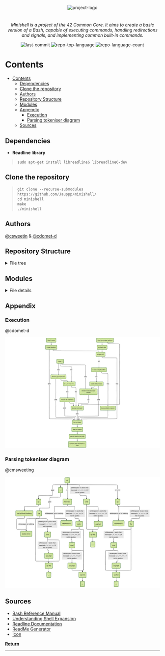 <p align="center">
  <img src="https://raw.githubusercontent.com/ayogun/42-project-badges/refs/heads/main/badges/minishelle.png" width="100" alt="project-logo">
</p>
<p align="center">
<h1 align="center"></h1>
</p>
<p align="center">
<em>Minishell is a project of the 42 Common Core. It aims to create a basic version of a Bash, capable of executing commands, handling redirections and signals, and implementing common built-in commands.</em>
</p>
<p align="center">
 <img src="https://img.shields.io/github/last-commit/Jauppp/minishell?style=default&logo=git&logoColor=white&color=0080ff" alt="last-commit">
 <img src="https://img.shields.io/github/languages/top/Jauppp/minishell?style=default&color=0080ff" alt="repo-top-language">
 <img src="https://img.shields.io/github/languages/count/Jauppp/minishell?style=default&color=0080ff" alt="repo-language-count">
<p>
<p align="center">
 <!-- default option, no dependency badges. -->
</p>

# Contents

- [Contents](#contents)
	- [Dependencies](#dependencies)
	- [Clone the repository](#clone-the-repository)
	- [Authors](#authors)
	- [Repository Structure](#repository-structure)
	- [Modules](#modules)
	- [Appendix](#appendix)
		- [Execution](#execution)
		- [Parsing tokeniser diagram](#parsing-tokeniser-diagram)
	- [Sources](#sources)

## Dependencies

- **Readline library**

> ```console
> sudo apt-get install libreadline6 libreadline6-dev
> ```

## Clone the repository

> ```console
> git clone --recurse-submodules https://github.com/Jauppp/minishell/
> cd minishell
> make
> ./minishell
> ```

## Authors

[@csweetin](https://github.com/cha202) & [@cdomet-d](https://github.com/cdomet-d)
  
## Repository Structure

<details closed><summary> File tree </summary>

```sh
Makefile
README.md
includes/
├── exec.h
├── libft
├── minishell.h
└── parsing.h
utils/
├── exec.md
└── supp.supp
scripts /
├── exf
├── extract_funct
├── prep
└── push 
src/
├── main.c
├── builtins/
│   ├── bt_functs/
│   │   ├── builtin_utils.c 
│   │   ├── echo.c
│   │   ├── cd.c 
│   │   ├── cd_canon_form.c 
│   │   ├── cd_utils.c
│   │   ├── env.c 
│   │   ├── exit.c
│   │   ├── export.c 
│   │   ├── export_utils.c
│   │   ├── pwd.c 
│   │   └── unset.c
│   ├── exec_builtins.c
│   └── exec_builtins_utils.c
├── exec/
│   ├── utils/
│   │   ├── arenvlst.c 
│   │   ├── fd_handling.c 
│   │   ├── exec_utils.c 
│   │   ├── operators_utils.c
│   │   └── redirection_utils.c
│   ├── exec.c 
│   ├── exec_errors.c 
│   └── redirections.c
├── heredoc/
│   ├── heredoc.c 
│   ├── heredoc_errors.c
│   ├── heredoc_expand.c 
│   └── heredoc_utils.c
├── lst_utils/
│   ├── env_lst_utils.c
│   └── input_lst_utils.c
├── parsing/
│   ├── expansion/
│   │   ├── expand.c 
│   │   ├── expand_split.c
│   │   ├── expand_split_utils.c 
│   │   └── expand_utils.c
│   ├── tokenization/
│   │   ├── cmd_opt.c 
│   │   ├── create_data.c
│   │   ├── tokenization.c 
│   │   ├── tokenization_utils.c 
│   │   └── toke_type.c
│   ├── cmd_path.c 
│   ├── cmd_path_utils.c
│   ├── create_lst.c 
│   ├── parsing.c
│   ├── rm_quotes.c 
│   └── toke_builtin.c
├── signals/
│   ├── sighandler.c
│   └── sig_set_stat.c
└── utils/
    └── error_handling.c
```

</details>

## Modules

<details closed><summary> File details </summary>

<details closed><summary> root </summary>

| File                                                                 | Summary                                                                                                                                                                                                                |
|----------------------------------------------------------------------|------------------------------------------------------------------------------------------------------------------------------------------------------------------------------------------------------------------------|
| [Makefile](https://github.com/Jauppp/minishell/blob/master/Makefile) | This makefile includes rules for creating, cleaning, and recompiling the main executable and the bonus file. It uses ANSI escape codes to colorize and format its output, providing better readability and aesthetics. |

</details>

<details closed><summary> utils </summary>

| File                                                                         | Summary                                                                                                                                                                                     |
|------------------------------------------------------------------------------|---------------------------------------------------------------------------------------------------------------------------------------------------------------------------------------------|
| [supp.supp](https://github.com/Jauppp/minishell/blob/master/utils/supp.supp) | Optimizes memory usage by ignoring libreadline leaks and bash script leaks from various usr/bin objects, ensuring efficient resource management within the minishell projects architecture. |

</details>

<details closed><summary> src </summary>

| File                                                                 | Summary                                                                                                                                                                                                                                                                                                                                                         |
|----------------------------------------------------------------------|-----------------------------------------------------------------------------------------------------------------------------------------------------------------------------------------------------------------------------------------------------------------------------------------------------------------------------------------------------------------|
| [main.c](https://github.com/Jauppp/minishell/blob/master/src/main.c) | Launches a custom Minishell environment. Initializes environment variables and signal listeners. Reads input commands line-by-line and executes them as builtins or external commands via execve(). Handles history and error management, ensuring a smooth interactive shell experience. Key functions include parsing, history management, and exit handling. |

</details>

<details closed><summary>src/heredoc</summary>

| File                                                                                             | Summary                                                                                                                                                                                                                                                                                                                                                                                           |
|--------------------------------------------------------------------------------------------------|---------------------------------------------------------------------------------------------------------------------------------------------------------------------------------------------------------------------------------------------------------------------------------------------------------------------------------------------------------------------------------------------------|
| [heredoc_utils.c](https://github.com/Jauppp/minishell/blob/master/src/heredoc/heredoc_utils.c)   | This code module within the MiniShell repository handles the functionality of heredoc (delimited text). It handles the detection and traversal of heredoc instances, extracting delimiters, and monitoring line input against those delimiters for proper handling. These functionalities enable seamless execution of user-defined commands within heredoc syntax.                               |
| [heredoc.c](https://github.com/Jauppp/minishell/blob/master/src/heredoc/heredoc.c)               | Implemented heredoc functionality within Minishell. This C file facilitates handling user input during heredoc commands. When prompted with MiniHere$, the script reads and executes lines until an exit command or EOF is encountered. It writes these lines to a temporary file in /tmp directory. Once done, the script closes the file and continues executing subsequent shell instructions. |
| [heredoc_expand.c](https://github.com/Jauppp/minishell/blob/master/src/heredoc/heredoc_expand.c) | Expands heredoc inputs based on environment variables. The file `heredoc_expand.c` in the `src/heredoc` directory performs replacement of $ symbols with corresponding environment variable values for heredoc input processing, ensuring correct evaluation and interpretation in the Minishell architecture.                                                                                    |
| [heredoc_errors.c](https://github.com/Jauppp/minishell/blob/master/src/heredoc/heredoc_errors.c) | This file handles errors encountered during a heredoc tmp file creation, exiting cleanly.                                                                                                                                                                                                                                                                                                         |

</details>

<details closed><summary>src/builtins</summary>

| File                                                                                                        | Summary                                                                                                                                                                |
|-------------------------------------------------------------------------------------------------------------|------------------------------------------------------------------------------------------------------------------------------------------------------------------------|
| [exec_builtins_utils.c](https://github.com/Jauppp/minishell/blob/master/src/builtins/exec_builtins_utils.c) | This file countains the function allowing to check whether current pipeline countains a built-in function, as its execution is different from a regular command.       |
| [exec_builtins.c](https://github.com/Jauppp/minishell/blob/master/src/builtins/exec_builtins.c)             | Handles single builtin executions, ie. execution of a built-in outside a pipeline ; it operates redirections if need be and executes the built-in in the main process. |

</details>

<details closed> <summary>src/builtins/bt_functs</summary>

| File  | Summary  |
| ---   | ---  |
| [export.c](https://github.com/Jauppp/minishell/blob/master/src/builtins/bt_functs/export.c)   | Export.c`, a module within the Minishell builtin functions. Main Purpose: parses the input and export the new variables in Minishell's environment. |
| [export_utils.c](https://github.com/Jauppp/minishell/blob/master/src/builtins/bt_functs/export_utils.c)   | The `export_utils.c` file focuses on managing the shells environment variables. This includes sorting and displaying them in an organized fashion when invoked by the `export` built-in command. Specifically, the functions here ensure that exported variables appear in a sorted and easily readable manner for the user, enhancing overall usability of the Minishell. |
| [pwd.c](https://github.com/Jauppp/minishell/blob/master/src/builtins/bt_functs/pwd.c)  | Function within Minishells builtins, providing the user with their current working directory. The pwd()' function checks if the variable PWD is defined within the environment. If not, it retrieves and outputs the current working directory using getcwd(). Error handling is included to address issues such as SIGPIPE signals or file system errors during execution.  |
| [unset.c](https://github.com/Jauppp/minishell/blob/master/src/builtins/bt_functs/unset.c) | This `src/builtins/bt_functs/unset.c` file provides functionality for removing variables from the Minishell environment. It uses comparison and linked-list manipulation to locate specific environment keys, which are then removed and reconnected in the list. The `unset()` function takes a linked-list structure containing the current shells environment, processes user input, and removes any specified key-value pairs accordingly, effectively updating the shells internal variables.   |
| [cd_utils.c](https://github.com/Jauppp/minishell/blob/master/src/builtins/bt_functs/cd_utils.c)   | This `src/builtins/bt_functs/cd_utils.c` file controls the handling and updating of the current working and old directories (`PWD` and `OLDPWD`) for Minishell. It ensures valid directories are used, prevents name too long errors, and manages the environment variables accordingly when directory changes occur.  |
| [cd.c](https://github.com/Jauppp/minishell/blob/master/src/builtins/bt_functs/cd.c)| Implemented in src/builtins/bt_functs/cd.c. This C code function updates the working directory of the minishell, enabling users to switch between directories and access files within the file system using intuitive commands such as cd /path or cd-for moving back and forth between visited directories. The implementation covers special cases like switching to home directory or the last-visited one with a single character dash-.   |
| [cd_canon_form.c](https://github.com/Jauppp/minishell/blob/master/src/builtins/bt_functs/cd_canon_form.c) | The function `prep_path()` in the `src/builtins/bt_functs/cd_canon_form.c` file adjusts a given directory path, converting it into its canonical form (absolute and without dots). It helps in maintaining the consistency and functionality of the cd builtin command within the Minishell environment by handling scenarios such as moving to parent directories (..).|
| [env.c](https://github.com/Jauppp/minishell/blob/master/src/builtins/bt_functs/env.c)  | The src/builtins/bt_functs/env.c file is a utility within the MiniShell project that lists all defined environment variables. It gracefully handles cases where the list exceeds a certain limit and ensures each variable is printed on stdout, providing developers with quick access to essential configuration settings."  |
| [echo.c](https://github.com/Jauppp/minishell/blob/master/src/builtins/bt_functs/echo.c)| The `echo.c` file within the Minishell repository is responsible for implementing the built-in echo command. This function accepts an array of strings and prints them to the standard output stream. It supports handling options such as-n which prevents the addition of a trailing newline character at the end.|
| [builtin_utils.c](https://github.com/Jauppp/minishell/blob/master/src/builtins/bt_functs/builtin_utils.c) | The `src/builtins/bt_functs/builtin_utils.c` file houses key functions for manipulating environment variables within the Minishell environment. It includes a function to split a string using a delimiter, find an existing variable within the list of environment variables, and dynamically add new ones. |
| [exit.c](https://github.com/Jauppp/minishell/blob/master/src/builtins/bt_functs/exit.c)| This `exit.c` file within the `src/builtins/bt_functs` folder modifies the current process status when a user-specified integer value is provided as an argument to the exit builtin command, allowing a controlled termination of the Minishell execution with custom return statuses. |

</details>

<details closed><summary>src/utils</summary>

| File                                                                                           | Summary                                                                                                                                                                                                                                                                                                                                                                                                                                                                                                     |
|------------------------------------------------------------------------------------------------|-------------------------------------------------------------------------------------------------------------------------------------------------------------------------------------------------------------------------------------------------------------------------------------------------------------------------------------------------------------------------------------------------------------------------------------------------------------------------------------------------------------|
| [error_handling.c](https://github.com/Jauppp/minishell/blob/master/src/utils/error_handling.c) | This code file in the `src/utils/error_handling.c` within the Minishell project handles various error scenarios in the shell. Functions such as `exit_no_input()`, `fatal_exit()`, and custom error-reporting functions like `errjoin()`, `print_error()`, and `verror()` ensure graceful handling of user input errors, readline errors, or unexpected issues within the system calls. This facilitates a more stable and resilient shell experience for users by providing clear, concise error messages. |

</details>

<details closed><summary>src/lst_utils</summary>

| File                                                                                                 | Summary                                                                                                                                                                                                                                                                                                                                       |
|------------------------------------------------------------------------------------------------------|-----------------------------------------------------------------------------------------------------------------------------------------------------------------------------------------------------------------------------------------------------------------------------------------------------------------------------------------------|
| [input_lst_utils.c](https://github.com/Jauppp/minishell/blob/master/src/lst_utils/input_lst_utils.c) | Manages dynamic memory for a linked list of input data structures within the MiniShell project, facilitating efficient management of user-entered commands and associated environment variables. This includes adding new nodes, freeing existing ones when  no longer needed, and maintaining their order through proper linkage mechanisms. |
| [env_lst_utils.c](https://github.com/Jauppp/minishell/blob/master/src/lst_utils/env_lst_utils.c)     | This file within the contains essential functions to manipulate the data structure that holds the Minishells environment variables dynamically. The primary operations are adding, removing, and freeing nodes from this list, ensuring smooth handling of the environment for effective shell operation.                                     |

</details>

<details closed><summary>src/exec</summary>

| File                                                                                      | Summary                                                                                                                                                                                                                                                                                                                                   |
|-------------------------------------------------------------------------------------------|-------------------------------------------------------------------------------------------------------------------------------------------------------------------------------------------------------------------------------------------------------------------------------------------------------------------------------------------|
| [redirections.c](https://github.com/Jauppp/minishell/blob/master/src/exec/redirections.c) | Redirects input, output, append, and heredoc functionality to appropriate fds. Manages redirection conflicts in pipelines and ensures proper redirection execution for each process in a pipeline. Streamlines command execution with integrated handling of different types of redirections within the Minishell architecture.           |
| [exec_errors.c](https://github.com/Jauppp/minishell/blob/master/src/exec/exec_errors.c)   | This code module addresses error handling during execution. It is used to determined why a command failed to execute and display the correct error message.                                                                                                                                                                               |
| [exec.c](https://github.com/Jauppp/minishell/blob/master/src/exec/exec.c)                 | This `exec.c` file executes user inputs within the context of the minishell, employing built-ins when applicable and handling redirection and pipelines efficiently. The code initializes child processes, manages redirections, creates pipes, and oversees error reporting during execution. See also - [Execution diagram](#execution) |

</details>

<details closed><summary>src/exec/utils</summary>

| File                                                                                                      | Summary                                                                                                                                                                                                                                                                                                                                                                                     |
|-----------------------------------------------------------------------------------------------------------|---------------------------------------------------------------------------------------------------------------------------------------------------------------------------------------------------------------------------------------------------------------------------------------------------------------------------------------------------------------------------------------------|
| [exec_utils.c](https://github.com/Jauppp/minishell/blob/master/src/exec/utils/exec_utils.c)               | Initializes child input data structures (`init_rv`, `init_exec`). Orchestrates termination of failed children and collecting their exit status (`close_and_wait`). Allows forking, error handling, and signal adjustments for child processes (`create_child`, custom signals)-Manages temporary input descriptors for pipelines (`save_pipin`) and pipe handling (pipe creation & close.   |
| [redirection_utils.c](https://github.com/Jauppp/minishell/blob/master/src/exec/utils/redirection_utils.c) | This file (`redirection_utils.c`) handles redirecting standard I/O (Input/Output) for the given inputs. The primary role is to open input and output files based on provided data and redirection tokens (like `<`, `>`, `>>` and heredoc). The functions also ensure error handling for invalid paths or permission issues, making the MiniShell more robust when dealing with user input. |
| [fd_handling.c](https://github.com/Jauppp/minishell/blob/master/src/exec/utils/fd_handling.c)             | Manages file descriptors for shell executions within the minishell. The provided source code handles various functionalities like initializing, closing pipes, resetting standards (input and output), and maintaining temporary file descriptor storage.                                                                                                                                   |
| [operators_utils.c](https://github.com/Jauppp/minishell/blob/master/src/exec/utils/operators_utils.c)     | Pipe management within the customizable Minishell project. Counts the number of pipes in an input list, searches for specific operators like pipe' or user-defined operators, and navigates between input tokens (e.g., finding the next token after a pipe). This contributes to proper parsing and execution of pipeline commands in the shell.                                           |
| [arenvlst.c](https://github.com/Jauppp/minishell/blob/master/src/exec/utils/arenvlst.c)                   | Functionalizes the arenvlst.c module within the minishell repository. This utility dynamically allocates an environment variable (ARENV) array from the given ENV list, accounting for each node, duplicating each string, and managing memory allocation for potential errors.                                                                                                             |

</details>

<details closed><summary>src/parsing/tokenization</summary>

| File                                                                                                                  | Summary                                                                                                                                                                                                                                                                                                                                                                                |
|-----------------------------------------------------------------------------------------------------------------------|----------------------------------------------------------------------------------------------------------------------------------------------------------------------------------------------------------------------------------------------------------------------------------------------------------------------------------------------------------------------------------------|
| [tokenization.c](https://github.com/Jauppp/minishell/blob/master/src/parsing/tokenization/tokenization.c)             | Tokenizes user input in the Minishell project. This file (`tokenization.c`) breaks down user commands, redirects, pipes, and special characters for parsing and interpretation within the minishell environment. By implementing this function, it ensures that the shell interprets each command correctly, enabling seamless interaction between user and system.                    |
| [cmd_opt.c](https://github.com/Jauppp/minishell/blob/master/src/parsing/tokenization/cmd_opt.c)                       | In this file, the author defines functions that tokenize commands with options. `cmd_opt.c` focuses on processing and handling command options in a given input line to construct a correct command structure. This streamlines how the shell interprets complex commands involving multiple options.                                                                                  |
| [create_data.c](https://github.com/Jauppp/minishell/blob/master/src/parsing/tokenization/create_data.c)               | The file `create_data.c` initiates data preparation for the parsing process by counting words and building an array of strings (tokenized input).                                                                                                                                                                                                                                      |
| [toke_type.c](https://github.com/Jauppp/minishell/blob/master/src/parsing/tokenization/toke_type.c)                   | Each function identifies different command types, such as redirections, pipeline separators, or regular commands. The parsed tokens are used to create a structured input list for command execution in the Minishell environment.                                                                                                                                                     |
| [tokenization_utils.c](https://github.com/Jauppp/minishell/blob/master/src/parsing/tokenization/tokenization_utils.c) | Serves to validate and manage tokenized data in the input lines. It checks for proper quotation usage, handling cases of single or double quotes, ensuring correct pairing and validating the number of opening/closing quotes in a line. Additionally, it constructs an array of tokens from the input line, preparing data for further processing in MiniShells execution mechanism. |

</details>
<details closed><summary>src/parsing</summary>

| File                                                                                             | Summary                                                                                                                                                                                                                                                                                                                                                                                                                                              |
|--------------------------------------------------------------------------------------------------|------------------------------------------------------------------------------------------------------------------------------------------------------------------------------------------------------------------------------------------------------------------------------------------------------------------------------------------------------------------------------------------------------------------------------------------------------|
| [rm_quotes.c](https://github.com/Jauppp/minishell/blob/master/src/parsing/rm_quotes.c)           | This file, `rm_quotes.c`, is instrumental within the parsing segment (`parsing/`) of this Minishell project, removing quotation marks from commands it encounters during its processing phase. The function `rm_quotes()`, implemented in the code, replaces enclosed double or single quotes in a given command with empty strings, effectively sanitizing input and preparing it for further execution in the Minishell environment.               |
| [toke_builtin.c](https://github.com/Jauppp/minishell/blob/master/src/parsing/toke_builtin.c)     | In this file, built-in commands like `echo`, `cd`, `pwd`, `export`, `unset`, `env`, and `exit` are recognized during parsing within the MiniShell application. By matching input keywords against predefined strings.                                                                                                                                                                                                                                |
| [parsing.c](https://github.com/Jauppp/minishell/blob/master/src/parsing/parsing.c)               | An essential component responsible for parsing commands and expanding environment variables. It also manages special cases like heredoc and built-ins. Key features include command handling, expansion, and tokenization within the broader context of Minishell execution.                                                                                                                                                                         |
| [create_lst.c](https://github.com/Jauppp/minishell/blob/master/src/parsing/create_lst.c)         | This Minishell parser code file (`src/parsing/create_lst.c`) creates input and environment data structures for the MiniShell. The `create_input` function constructs nodes with tokens, and adds them to an input linked list. Meanwhile, `create_env` initializes the environment variable linked list based on system arguments. These parsed inputs enable the functioning of the Minishell.                                                      |
| [cmd_path.c](https://github.com/Jauppp/minishell/blob/master/src/parsing/cmd_path.c)             | The function `cmd_path.c` extends the Minishell functionality by searching for executable commands in the PATH environment variable. By iterating through the PATH and checking if the command exists within each path, it offers the user the flexibility to execute commands that are not currently located in the current directory. This approach fosters a more versatile and efficient Minishell usage experience, promoting user convenience. |
| [cmd_path_utils.c](https://github.com/Jauppp/minishell/blob/master/src/parsing/cmd_path_utils.c) | Serves as a utility tool, defining functions for handling the execution paths within the shell environment. Its primary role is to verify and validate the command path, ensuring correct access and checking for directories."                                                                                                                                                                                                                      |

</details>

<details closed><summary>src/parsing.expansion</summary>

| File                                                                                                               | Summary                                                                                                                                                                                                                                                                                                                                                                                                                                                                                                                                                                         |
|--------------------------------------------------------------------------------------------------------------------|---------------------------------------------------------------------------------------------------------------------------------------------------------------------------------------------------------------------------------------------------------------------------------------------------------------------------------------------------------------------------------------------------------------------------------------------------------------------------------------------------------------------------------------------------------------------------------|
| [expand_split.c](https://github.com/Jauppp/minishell/blob/master/src/parsing/expansion/expand_split.c)             | This file primary responsibility lies within the parsing module, specifically handling expansion and splitting of input strings. The expand_split function here takes an array of tokens, an environment list, and a status flag, transforming it by expanding tildes and variables (when necessary), and then splitting the resulting string into individual words using the defined `split_tab` and `nb_letter_str` helper functions. This processed data is eventually returned as a new token array ready for further command processing within MiniShells execution cycle. |
| [expand_split_utils.c](https://github.com/Jauppp/minishell/blob/master/src/parsing/expansion/expand_split_utils.c) | This file focuses on managing quoting logic for command line arguments and detecting whitespace presence. By implementing these utilities, it supports the expansion and splitting functionalities that enable robust interpretation of user commands in this shell implementation.                                                                                                                                                                                                                                                                                             |
| [expand_utils.c](https://github.com/Jauppp/minishell/blob/master/src/parsing/expansion/expand_utils.c)             | This file expedites environmental variable expansion within a Minishell instance. It searches for occurrences of $ characters in the input data, matching them with corresponding environment variables using string comparison functions. Ultimately, it retrieves and returns the desired variable value to be used in the Minishell execution."                                                                                                                                                                                                                              |
| [expand.c](https://github.com/Jauppp/minishell/blob/master/src/parsing/expansion/expand.c)                         | `expand.c` is responsible for parsing input strings, recognizing and substituting environment variables using the provided `nb_letter()`, `ft_copy()`, and `search_env()` functions. This enables the shell to replace variables like $USER with their actual values before execution.                                                                                                                                                                                                                                                                                          |

</details>

<details closed><summary>src/signals</summary>

| File                                                                                         | Summary                                                                                                                                                                                                                                                                                                                                 |
|----------------------------------------------------------------------------------------------|-----------------------------------------------------------------------------------------------------------------------------------------------------------------------------------------------------------------------------------------------------------------------------------------------------------------------------------------|
| [sighandler.c](https://github.com/Jauppp/minishell/blob/master/src/signals/sighandler.c)     | Customizable signal handlers for managing user input events within a mini shell. The `sighandler.c` file integrates with the `exec.h` library to recognize signals such as SIGINT, enabling efficient handling of keyboard interrupts and providing an interactive user experience.                                                     |
| [sig_set_stat.c](https://github.com/Jauppp/minishell/blob/master/src/signals/sig_set_stat.c) | The `sig_set_stat.c` file controls how child processes handle their exit status when executed. It adjusts and sets the status according to specific conditions, such as whether a command is executed in a pipe or within a heredoc context. This ensures a smooth and organized process flow within the overall minishell environment. |

</details>

<details closed><summary>scripts</summary>

| File                                                                                   | Summary                                                                                                                                                                                                                                      |
|----------------------------------------------------------------------------------------|----------------------------------------------------------------------------------------------------------------------------------------------------------------------------------------------------------------------------------------------|
| [extract_funct](https://github.com/Jauppp/minishell/blob/master/scripts/extract_funct) | Extracts function declarations from.c files within a specified directory (or current one if no argument is provided). Organizes functions by source file and presents them neatly for easier header composition.                             |
| [push](https://github.com/Jauppp/minishell/blob/master/scripts/push)                   | Empower script streamlines deployment by automating git commits and pushes. Given a commit message from user input or a default one when missing, it prepares files, commits, and pushes to the remote repository without delaying progress. |
| [exf](https://github.com/Jauppp/minishell/blob/master/scripts/exf)                     | Redirects extract_funct output in an outfile for easy formatting.                                                                                                                                                                            |
| [prep](https://github.com/Jauppp/minishell/blob/master/scripts/prep)                   | A script in the project structure initiates clean builds, ensuring a pristine state before testing and execution. The script eliminates redundant files, empty directories, and log outputs, fostering an organized testing environment.     |

</details>

<details closed><summary>includes</summary>

| File                                                                                | Summary                                                                                                                                                                                                                                                                                                                                                                                       |
|-------------------------------------------------------------------------------------|-----------------------------------------------------------------------------------------------------------------------------------------------------------------------------------------------------------------------------------------------------------------------------------------------------------------------------------------------------------------------------------------------|
| [parsing.h](https://github.com/Jauppp/minishell/blob/master/includes/parsing.h)     | The parsing.h file defines various functions that handle tokenization (breaking down input into tokens), builtin identification, and path searching in the parent directory structure. It creates data structures representing the parsed input and environment variables, ensuring proper command execution within the mini-shell environment.                                               |
| [minishell.h](https://github.com/Jauppp/minishell/blob/master/includes/minishell.h) | Combine this header file (minishell.h) with other source files to create a minimalistic shell (MiniShell), offering essential functionalities including command execution, built-ins such as cd, echo, and exit, and support for exporting and using environment variables.                                                                                                                   |
| [exec.h](https://github.com/Jauppp/minishell/blob/master/includes/exec.h)           | The `exec.h` header file outlines various functions to execute user commands and handle redirections. It includes essential system libraries and defines constants for error codes and pipe modes. Key functionalities include command execution, redirection handling, error management, utility functions for environment list, FD manipulation, and operator/redirector utility functions. |

</details>
</details>

## Appendix

### Execution

@cdomet-d

![execution algorithmic graph](assets/minishell_exec.png)

### Parsing tokeniser diagram

@cmsweeting

![parsing algorithmic graph](assets/minishell_parsing.png)

## Sources

- [Bash Reference Manual](https://www.gnu.org/savannah-checkouts/gnu/bash/manual/bash.html)
- [Understanding Shell Expansion](https://effective-shell.com/part-6-advanced-techniques/understanding-shell-expansion/)
- [Readline Documentation](https://www.man7.org/linux/man-pages/man3/readline.3.html)
- [ReadMe Generator](https://github.com/eli64s/readme-ai)
- [Icon](https://github.com/ayogun/42-project-badges/tree/main)

[**Return**](#contents)

---
